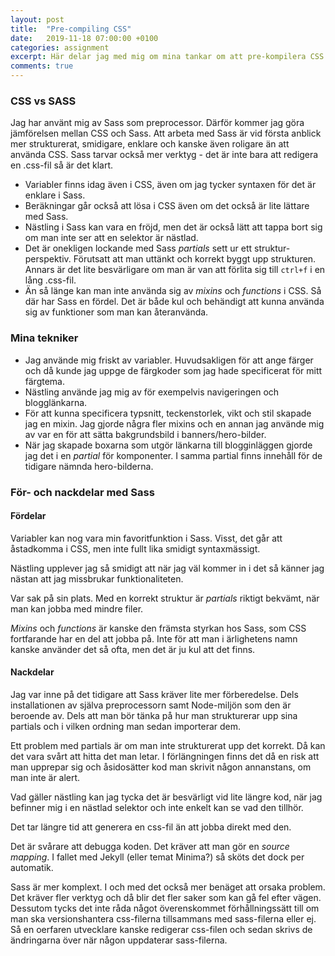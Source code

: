 ```yaml
---
layout: post
title:  "Pre-compiling CSS"
date:   2019-11-18 07:00:00 +0100
categories: assignment
excerpt: Här delar jag med mig om mina tankar om att pre-kompilera CSS.
comments: true
---
```

### CSS vs SASS 
Jag har använt mig av Sass som preprocessor. Därför kommer jag göra jämförelsen mellan CSS och Sass. Att arbeta med Sass är vid första anblick mer strukturerat, smidigare, enklare och kanske även roligare än att använda CSS. Sass tarvar också mer verktyg - det är inte bara att redigera en .css-fil så är det klart.
* Variabler finns idag även i CSS, även om jag tycker syntaxen för det är enklare i Sass. 
* Beräkningar går också att lösa i CSS även om det också är lite lättare med Sass. 
* Nästling i Sass kan vara en fröjd, men det är också lätt att tappa bort sig om man inte ser att en selektor är nästlad. 
* Det är onekligen lockande med Sass *partials* sett ur ett struktur&shy;perspektiv. Förutsatt att man uttänkt och korrekt byggt upp strukturen. Annars är det lite besvärligare om man är van att förlita sig till `ctrl+f` i en lång .css-fil.
* Än så länge kan man inte använda sig av *mixins* och *functions* i CSS. Så där har Sass en fördel. Det är både kul och behändigt att kunna använda sig av funktioner som man kan återanvända. 

### Mina tekniker
* Jag använde mig friskt av variabler. Huvudsakligen för att ange färger och då kunde jag uppge de färgkoder som jag hade specificerat för mitt färgtema. 
* Nästling använde jag mig av för exempelvis navigeringen och blogglänkarna. 
* För att kunna specificera typsnitt, teckenstorlek, vikt och stil skapade jag en mixin. Jag gjorde några fler mixins och en annan jag använde mig av var en för att sätta bakgrundsbild i banners/hero-bilder.
* När jag skapade boxarna som utgör länkarna till blogginläggen gjorde jag det i en *partial* för komponenter. I samma partial finns innehåll för de tidigare nämnda hero-bilderna. 

### För- och nackdelar med Sass
#### Fördelar 
Variabler kan nog vara min favoritfunktion i Sass. Visst, det går att åstadkomma i CSS, men inte fullt lika smidigt syntaxmässigt.

Nästling upplever jag så smidigt att när jag väl kommer in i det så känner jag nästan att jag missbrukar funktionaliteten. 

Var sak på sin plats. Med en korrekt struktur är *partials* riktigt bekvämt, när man kan jobba med mindre filer. 

*Mixins* och *functions* är kanske den främsta styrkan hos Sass, som CSS fortfarande har en del att jobba på. Inte för att man i ärlighetens namn kanske använder det så ofta, men det är ju kul att det finns. 


#### Nackdelar 
Jag var inne på det tidigare att Sass kräver lite mer förberedelse. Dels installationen av själva preprocessorn samt Node-miljön som den är beroende av. Dels att man bör tänka på hur man strukturerar upp sina partials och i vilken ordning man sedan importerar dem. 

Ett problem med partials är om man inte strukturerat upp det korrekt. Då kan det vara svårt att hitta det man letar. I förlängningen finns det då en risk att man upprepar sig och åsidosätter kod man skrivit någon annanstans, om man inte är alert. 

Vad gäller nästling kan jag tycka det är besvärligt vid lite längre kod, när jag befinner mig i en nästlad selektor och inte enkelt kan se vad den tillhör. 

Det tar längre tid att generera en css-fil än att jobba direkt med den.  

Det är svårare att debugga koden. Det kräver att man gör en *source mapping*. I fallet med Jekyll (eller temat Minima?) så sköts det dock per automatik. 

Sass är mer komplext. I och med det också mer benäget att orsaka problem. Det kräver fler verktyg och då blir det fler saker som kan gå fel efter vägen. Dessutom tycks det inte råda något överenskommet förhållningssätt till om man ska versionshantera css-filerna tillsammans med sass-filerna eller ej. Så en oerfaren utvecklare kanske redigerar css-filen och sedan skrivs de ändringarna över när någon uppdaterar sass-filerna.